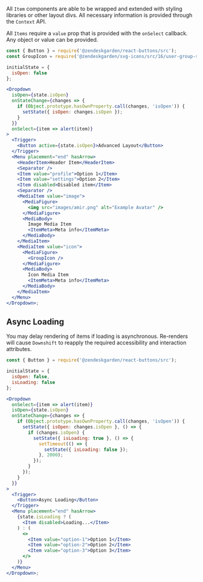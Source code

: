 All `Item` components are able to be wrapped and extended with styling libraries or
other layout divs. All necessary information is provided through the `Context` API.

All `Items` require a `value` prop that is provided with the `onSelect` callback.
Any object or value can be provided.

```jsx
const { Button } = require('@zendeskgarden/react-buttons/src');
const GroupIcon = require('@zendeskgarden/svg-icons/src/16/user-group-stroke.svg').default;

initialState = {
  isOpen: false
};

<Dropdown
  isOpen={state.isOpen}
  onStateChange={changes => {
    if (Object.prototype.hasOwnProperty.call(changes, 'isOpen')) {
      setState({ isOpen: changes.isOpen });
    }
  }}
  onSelect={item => alert(item)}
>
  <Trigger>
    <Button active={state.isOpen}>Advanced Layout</Button>
  </Trigger>
  <Menu placement="end" hasArrow>
    <HeaderItem>Header Item</HeaderItem>
    <Separator />
    <Item value="profile">Option 1</Item>
    <Item value="settings">Option 2</Item>
    <Item disabled>Disabled item</Item>
    <Separator />
    <MediaItem value="image">
      <MediaFigure>
        <img src="images/amir.png" alt="Example Avatar" />
      </MediaFigure>
      <MediaBody>
        Image Media Item
        <ItemMeta>Meta info</ItemMeta>
      </MediaBody>
    </MediaItem>
    <MediaItem value="icon">
      <MediaFigure>
        <GroupIcon />
      </MediaFigure>
      <MediaBody>
        Icon Media Item
        <ItemMeta>Meta info</ItemMeta>
      </MediaBody>
    </MediaItem>
  </Menu>
</Dropdown>;
```

## Async Loading

You may delay rendering of items if loading is asynchronous. Re-renders will
cause `Downshift` to reapply the required accessibility and interaction attributes.

```jsx
const { Button } = require('@zendeskgarden/react-buttons/src');

initialState = {
  isOpen: false,
  isLoading: false
};

<Dropdown
  onSelect={item => alert(item)}
  isOpen={state.isOpen}
  onStateChange={changes => {
    if (Object.prototype.hasOwnProperty.call(changes, 'isOpen')) {
      setState({ isOpen: changes.isOpen }, () => {
        if (changes.isOpen) {
          setState({ isLoading: true }, () => {
            setTimeout(() => {
              setState({ isLoading: false });
            }, 2000);
          });
        }
      });
    }
  }}
>
  <Trigger>
    <Button>Async Loading</Button>
  </Trigger>
  <Menu placement="end" hasArrow>
    {state.isLoading ? (
      <Item disabled>Loading...</Item>
    ) : (
      <>
        <Item value="option-1">Option 1</Item>
        <Item value="option-2">Option 2</Item>
        <Item value="option-3">Option 3</Item>
      </>
    )}
  </Menu>
</Dropdown>;
```
